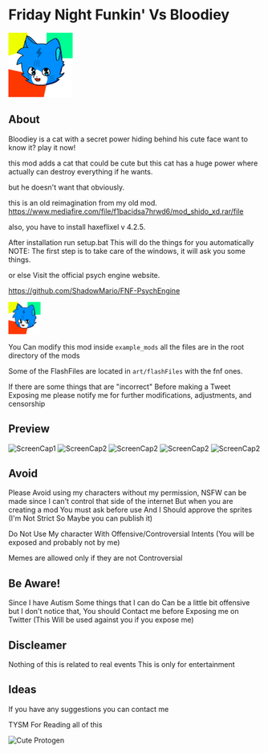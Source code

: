 # Friday Night Funkin' Vs Bloodiey

![Logo OG](art/icon128.png)

## About

Bloodiey is a cat with a secret power hiding behind his cute face want to know it? play it now!

this mod adds a cat that could be cute but this cat has a huge power where actually can destroy everything if he wants.

but he doesn't want that obviously.

this is an old reimagination from my old mod.
<https://www.mediafire.com/file/f1bacidsa7hrwd6/mod_shido_xd.rar/file>

also, you have to install haxeflixel v 4.2.5.

After installation run setup.bat This will do the things for you automatically
NOTE: The first step is to take care of the windows, it will ask you some things.

or else Visit the official psych engine website.

<https://github.com/ShadowMario/FNF-PsychEngine>

![Mod Icon](art/icon64.png)

You Can modify this mod inside <code>example_mods</code> all the files are in the root directory of the mods

Some of the FlashFiles are located in <code>art/flashFiles</code> with the fnf ones.

If there are some things that are "incorrect" Before making a Tweet Exposing me please notify
me for further modifications, adjustments, and censorship

## Preview

![ScreenCap1](art/sillyArt/Cap´ture%20Blue%20White%20Bloodiey%20(1).png)
![ScreenCap2](art/sillyArt/Cap´ture%20Blue%20White%20Bloodiey%20(2).png)
![ScreenCap2](art/sillyArt/Cap´ture%20Blue%20White%20Bloodiey%20(3).png)
![ScreenCap2](art/sillyArt/Cap´ture%20Blue%20White%20Bloodiey%20(4).png)
![ScreenCap2](art/sillyArt/Cap´ture%20Blue%20White%20Bloodiey%20(5).png)

## Avoid

Please Avoid using my characters without my permission, NSFW can be made since I can't control that side of the internet But when you are creating a mod You must ask before use And I Should approve the sprites (I'm Not Strict So Maybe you can publish it)

Do Not Use My character With Offensive/Controversial Intents (You will be exposed and probably not by me)

Memes are allowed only if they are not Controversial

## Be Aware!

Since I have Autism Some things that I can do Can be a little bit offensive but I don't notice that, You should Contact me before Exposing me on Twitter (This Will be used against you if you expose me)

## Discleamer

Nothing of this is related to real events This is only for entertainment

## Ideas

If you have any suggestions you can contact me

TYSM For Reading all of this

![Cute Protogen](https://media.tenor.com/udHEEVVva6EAAAAC/protogen-proto.gif)
